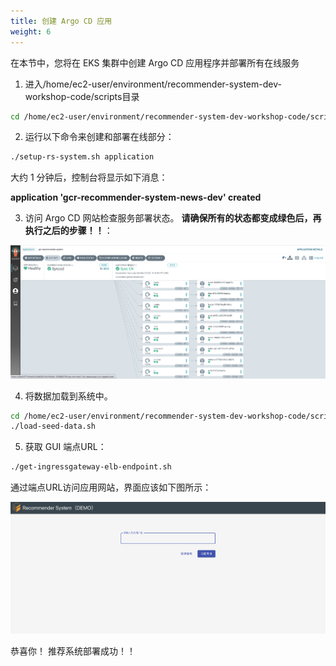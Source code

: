 ```yaml
---
title: 创建 Argo CD 应用
weight: 6
---
```


在本节中，您将在 EKS 集群中创建 Argo CD 应用程序并部署所有在线服务

1. 进入/home/ec2-user/environment/recommender-system-dev-workshop-code/scripts目录

```sh
cd /home/ec2-user/environment/recommender-system-dev-workshop-code/scripts
```

2. 运行以下命令来创建和部署在线部分：

```sh
./setup-rs-system.sh application
```

大约 1 分钟后，控制台将显示如下消息：

**application 'gcr-recommender-system-news-dev' created**

3. 访问 Argo CD 网站检查服务部署状态。 **请确保所有的状态都变成绿色后，再执行之后的步骤！！**： 

![Argocd application status](/images/argocd-app-status.png)

4. 将数据加载到系统中。

```sh
cd /home/ec2-user/environment/recommender-system-dev-workshop-code/scripts
./load-seed-data.sh
```

5. 获取 GUI 端点URL： 

```sh
./get-ingressgateway-elb-endpoint.sh
```

通过端点URL访问应用网站，界面应该如下图所示： 

![Demo UI](/images/demo-ui.png)

恭喜你！ 推荐系统部署成功！！ 




